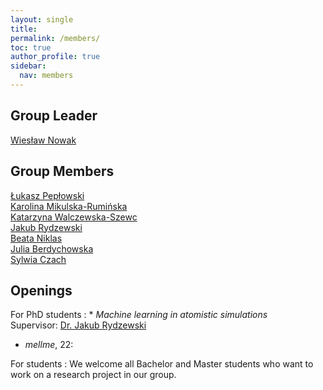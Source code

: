 ```yaml
---
layout: single
title: 
permalink: /members/
toc: true
author_profile: true
sidebar:
  nav: members
---
```

Group Leader
--------

[Wiesław Nowak](wn)  

Group Members
--------

[Łukasz Pepłowski](lp)  
[Karolina Mikulska-Rumińska](kmr)  
[Katarzyna Walczewska-Szewc](kws)  
[Jakub Rydzewski](jr)  
[Beata Niklas](bn)  
[Julia Berdychowska](jb)  
[Sylwia Czach](sc)  


Openings
--------

For PhD students
:  * *Machine learning in atomistic simulations*  
    Supervisor: [Dr. Jakub Rydzewski](/members/jr/)


   * *mellme*, 22:

For students
:     We welcome all Bachelor and Master students who want to work on a research project in our group.
